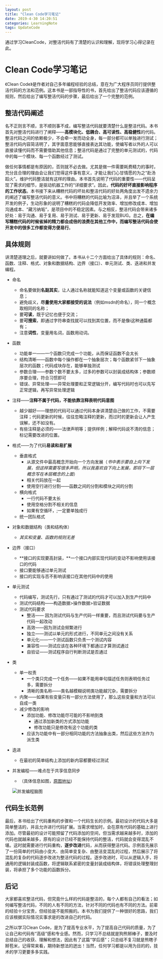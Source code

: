 ```yaml
---
layout: post
title: "Clean Code学习笔记"
date: 2019-4-30 14:20:51
categories: LearningNote
tags: UpdateCode
---
```


通过学习CleanCode，对整洁代码有了清楚的认识和理解，现将学习心得记录在此。

# Clean Code学习笔记

《Clean Code》是作者对自己多年编程经验的总结，意在为广大程序员同行提供整洁代码的方法和范例。这本书是一部指导性的书，首先给出了整洁代码应该遵循的规则，然后给出了编写整洁代码的步骤，最后给出了一个完整的范例。

## 整洁代码阐述

名不正则言不顺，言不顺则事不成，编写整洁代码就要清楚什么是整洁代码。本书首先对整洁代码进行了阐释——**高模块化、低耦合、高可读性、高稳健性**的代码。整洁代码之间的依赖极少，不会牵一发而动全身，每一部分都可以单独进行测试；整洁代码内容简洁明了，其字面意思能够直接表达其功能，使编写者以外的人可以直接读懂代码而不需要借助其他信息；整洁代码是通过了完整的单元测试的，代码中的每一个模块、每一个函数经过了测试。

做任何事情都是有原因的，否则就不必去做。尤其是做一件需要耗费精力的事时，充分且合理的理由会让我们觉得这件事有意义，才能让我们心甘情愿的为之“赴汤蹈火”。维护代码整洁就有这样的理由。本书首先说明了代码的重要性——代码呈现了需求的细节，是驱动机器工作的“详细要求”。因此，**代码的好坏直接影响程序的工作状态**。本书接下来从糟糕代码的坏处和整洁代码的好处两角度出发不遗余力的阐述了编写整洁代码的意义。书中将糟糕的代码比喻为沼泽，并且举了一个系统开发的例子，生动形象的说明了糟糕的代码会降低开发效率、增加修改成本、增加沟通成本、“藏污纳垢”，是项目中的不稳定因素。与之相反，整洁代码会带来诸多好处：易于沟通、易于复用、易于测试、易于更新、易于发现BUG。总之，**在编写糟糕代码的时候省掉的精力都会成倍的浪费在其他工作中，而编写整洁代码会使开发中的很多工作都变得方便易行**。

## 具体规则

讲清楚道理之后，就要讲如何做了。本书从十二个方面给出了具体的规则：命名、函数、注释、格式、对象和数据结构、边界（接口）、单元测试、类、迭进和并发编程。

* 命名
  * 命名要做到**名副其实**，让人通过名称就能知道这个变量或函数的关键信息；
  * 避免歧义，**尽量使用大家都接受的说法**（例如msdn的命名），同一个概念取相同的名称；
  * 要**可读**，既于记忆也便于交流；
  * 要**可搜索**，即通过字符串查找就可以找到其位置，而不是像i这种通篇都有；
  * 注意**词性**，变量用名词，函数用动词。

* 函数
  * 功能单一——一个函数只完成一个功能，从而保证函数不会太长
  * 结构清晰——函数中每个操作都在一个抽象层次；每个函数紧邻下一抽象层次的函数；代码成块存在，能够单独测试
  * 参数合理——参数个数不要太多，过多的参数可以封装成结构体；参数顺序要合理，符合习惯即可
  * 错误、异常处理——异常处理要和正常逻辑分开，编写代码时也可以先写正常逻辑，再写异常处理逻辑

* 注释——**注释不属于代码，不能依靠注释表明代码意图**
  * 越少越好——理想的代码可以通过代码本身讲清楚自己做的工作，不需要注释；代码更新的时候，往往忽略注释的更新，而过时的更新会让人产生误解，还不如没有。
  * 有些注释是必须的——法律声明等；提供样例；解释代码说不清的信息；标记需要改进的位置。

* 格式——为了代码**易读和易扩展**

  * 垂直格式
    * 从源文件中最高概念开始向一个方向发展（*书中表示要自上向下发展，但这样需要写很多声明，所以我喜欢自下向上发展，即将下一层概念写在本层概念的上面*）
    * 相关代码放在一起
    * 使用空行进行分割——函数之间的分割和模块之间的分割
  * 横向格式
    * 一行代码不要太长
    * 使用空格分割不相关的信息
    * 如果有空循环，;一定要单独成行
  * 统一团队格式

* 对象和数据结构（类和结构体）

  * *其实和变量、函数的规则无差*

* 边界（接口）

  * **接口的实现要高封装，**一个接口内部实现代码的变动不影响使用该接口的代码
  * 接口要能够通过单元测试
  * 接口的实现与否不影响该接口在其他代码中的使用

* 单元测试

  * 代码编写，测试先行，只有通过了测试的代码才可以加入到生产代码中
  * 测试代码结构——构造数据>操作数据>验证数据
  * 测试代码要求
    * 整洁——	因为测试代码与生产代码一样重要，而且测试代码要与生产代码一起改动
    * 高效——因为测试会频繁进行
    * 独立——测试以单元的形式进行，不同单元之间没有关系
    * 单元化——一个测试函数只负责一个测试内容
    * 兼容性——测试应该在各种环境下都通过才算测试通过
    * 自验证——测试程序自行判断测试是否通过

* 类

  * 单一权责
    * 一个类只完成一个任务——如果不能用单句描述任务则表明任务过多，需要拆分
    * 清晰的类名称——类名越模糊说明类功能越冗杂，需要拆分
  * 内聚——如果有些变量只有一部分方法使用了，那么这些变量和方法可以自成一类
  * 减少修改的影响
    * 添加功能、修改功能尽可能的不影响到类
      * 通过添加新类的方式添加功能
      * 修改功能只是修改有这个功能的类
    * 应该为功能中有一部分相同功能的方法抽象出类，然后这些方法作为派生类

* 迭进

  * 在最初的简单结构上添加的新内容都要经过测试

* 并发编程——难点在于共享信息同步

  * （具体信息如图，[原图地址](https://raw.githubusercontent.com/chrishuppor/imgDepot/master/2019-4-30.png))

  ![并发编程脑图](https://raw.githubusercontent.com/chrishuppor/imgDepot/master/2019-4-30.png)

## 代码生长范例

最后，本书给出了代码重构的步骤和一个代码生长的示例。最初设计的代码大多是简单整洁的，并且允许进行代码扩展。当需求增加时，会在原有代码的基础上进行添加。尽管最初的设计可能预留了代码添加的空间，但当需求越来越多时，添加的代码也就越来越多，原有的设计已经不能保持代码的整洁，代码就会变得混乱不堪。这时就需要进行代码重构，**逐步改进**代码，从而获得整洁代码。示例首先展示了一份简单的代码由小变大、由简单变复杂、由整洁变混乱的过程，然后展示了将混乱的复杂的代码逐步改进为整洁代码的过程。逐步改进时，可以从逻辑入手，将通用的逻辑封装成函数，将逻辑联系紧密的变量封装成结构体，将错误处理整理封装，将承担了多个功能的函数拆分。

## 后记

大家都喜欢整洁代码，但究竟什么样的代码是整洁的，每个人都有自己的看法；如何编写整洁代码，不同的人有不同的方法，针对不同的代码也有不同的方法。前辈的经验十分宝贵，但经验是不能照搬的。本书为我们提供了一种很好的思路，我们应该根据实际情况实事求是的改进自己的代码。

之所以学习Clean Code，是为了提高专业水平，为了提高自己代码的质量，为了让自己和代码有“高级”感和专业感。然而，只学习不总结就是狗熊掰棒子，要及时总结自己的收获、理解和想法，因此有了这篇“学后感”；只总结不复习就是熊瞎子掰苞米，记得常来看，期待新想法的迸出！当然，任何学习都是以用为目的的，技术的学习更要多多实践。